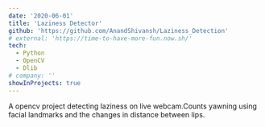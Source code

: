 ```yaml
---
date: '2020-06-01'
title: 'Laziness Detector'
github: 'https://github.com/AnandShivansh/Laziness_Detection'
# external: 'https://time-to-have-more-fun.now.sh/'
tech:
  - Python
  - OpenCV
  - Dlib
# company: ''
showInProjects: true
---
```


A opencv project detecting laziness on live webcam.Counts yawning using facial landmarks and the changes in distance between lips.
